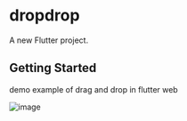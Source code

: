 # dropdrop

A new Flutter project.

## Getting Started

demo example of drag and drop in flutter web

![image](https://github.com/user-attachments/assets/f1a68c4d-a6c1-4567-a216-4e23fa3bda62)

